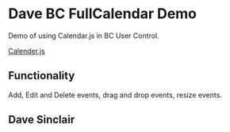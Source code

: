 # Dave BC FullCalendar Demo

Demo of using Calendar.js in BC User Control.

[Calender.js](https://github.com/williamtroup/Calendar.js)

## Functionality

Add, Edit and Delete events, drag and drop events, resize events.

## Dave Sinclair
